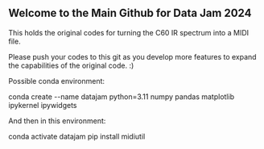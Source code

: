## Welcome to the Main Github for Data Jam 2024 

This holds the original codes for turning the C60 IR spectrum into a MIDI file.

Please push your codes to this git as you develop more features to expand the capabilities of the original code. :) 


Possible conda environment:

conda create --name datajam python=3.11 numpy pandas matplotlib ipykernel ipywidgets

And then in this environment:

conda activate datajam
pip install midiutil